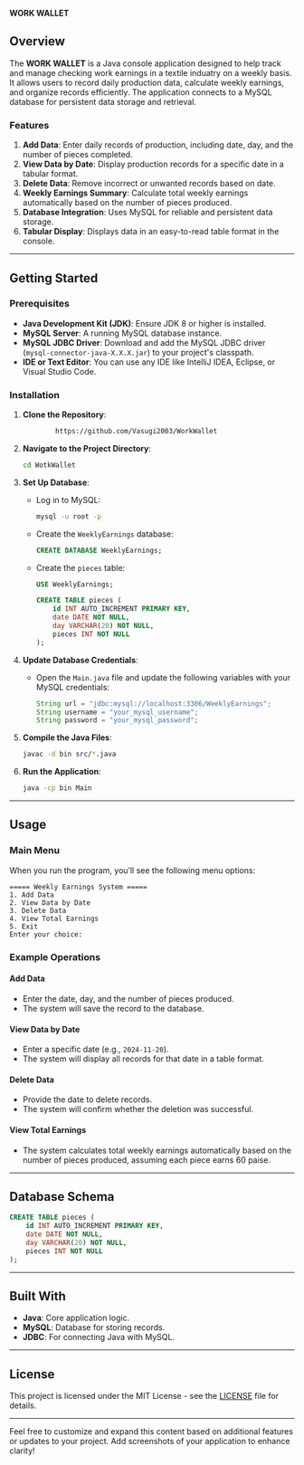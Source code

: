 **WORK WALLET**
## Overview
The **WORK WALLET** is a Java console application designed to help track and manage checking work earnings in a textile induatry on a weekly basis. It allows users to record daily production data, calculate weekly earnings, and organize records efficiently. The application connects to a MySQL database for persistent data storage and retrieval.

### Features
1. **Add Data**: Enter daily records of production, including date, day, and the number of pieces completed.
2. **View Data by Date**: Display production records for a specific date in a tabular format.
3. **Delete Data**: Remove incorrect or unwanted records based on date.
4. **Weekly Earnings Summary**: Calculate total weekly earnings automatically based on the number of pieces produced.
5. **Database Integration**: Uses MySQL for reliable and persistent data storage.
6. **Tabular Display**: Displays data in an easy-to-read table format in the console.

---

## Getting Started

### Prerequisites
- **Java Development Kit (JDK)**: Ensure JDK 8 or higher is installed.
- **MySQL Server**: A running MySQL database instance.
- **MySQL JDBC Driver**: Download and add the MySQL JDBC driver (`mysql-connector-java-X.X.X.jar`) to your project's classpath.
- **IDE or Text Editor**: You can use any IDE like IntelliJ IDEA, Eclipse, or Visual Studio Code.

### Installation

1. **Clone the Repository**:
   ```bash
           https://github.com/Vasugi2003/WorkWallet
   ```

2. **Navigate to the Project Directory**:
   ```bash
   cd WotkWallet
   ```

3. **Set Up Database**:
   - Log in to MySQL:
     ```bash
     mysql -u root -p
     ```
   - Create the `WeeklyEarnings` database:
     ```sql
     CREATE DATABASE WeeklyEarnings;
     ```
   - Create the `pieces` table:
     ```sql
     USE WeeklyEarnings;

     CREATE TABLE pieces (
         id INT AUTO_INCREMENT PRIMARY KEY,
         date DATE NOT NULL,
         day VARCHAR(20) NOT NULL,
         pieces INT NOT NULL
     );
     ```

4. **Update Database Credentials**:
   - Open the `Main.java` file and update the following variables with your MySQL credentials:
     ```java
     String url = "jdbc:mysql://localhost:3306/WeeklyEarnings";
     String username = "your_mysql_username";
     String password = "your_mysql_password";
     ```

5. **Compile the Java Files**:
   ```bash
   javac -d bin src/*.java
   ```

6. **Run the Application**:
   ```bash
   java -cp bin Main
   ```

---

## Usage

### Main Menu
When you run the program, you’ll see the following menu options:
```
===== Weekly Earnings System =====
1. Add Data
2. View Data by Date
3. Delete Data
4. View Total Earnings
5. Exit
Enter your choice:
```

### Example Operations
#### Add Data
- Enter the date, day, and the number of pieces produced.
- The system will save the record to the database.

#### View Data by Date
- Enter a specific date (e.g., `2024-11-20`).
- The system will display all records for that date in a table format.

#### Delete Data
- Provide the date to delete records.
- The system will confirm whether the deletion was successful.

#### View Total Earnings
- The system calculates total weekly earnings automatically based on the number of pieces produced, assuming each piece earns 60 paise.

---

## Database Schema

```sql
CREATE TABLE pieces (
    id INT AUTO_INCREMENT PRIMARY KEY,
    date DATE NOT NULL,
    day VARCHAR(20) NOT NULL,
    pieces INT NOT NULL
);
```

---

## Built With
- **Java**: Core application logic.
- **MySQL**: Database for storing records.
- **JDBC**: For connecting Java with MySQL.

---

## License
This project is licensed under the MIT License - see the [LICENSE](LICENSE) file for details.

---

Feel free to customize and expand this content based on additional features or updates to your project. Add screenshots of your application to enhance clarity!
